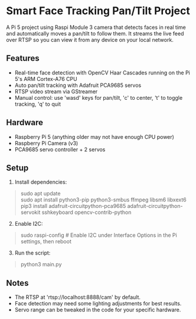# Smart Face Tracking Pan/Tilt Project

A Pi 5 project using Raspi Module 3 camera that detects faces in real time and automatically moves a pan/tilt to follow them. It streams the live feed over RTSP so you can view it from any device on your local network.

## Features
- Real-time face detection with OpenCV Haar Cascades running on the Pi 5's ARM Cortex-A76 CPU
- Auto pan/tilt tracking with Adafruit PCA9685 servos
- RTSP video stream via GStreamer
- Manual control: use 'wasd' keys for pan/tilt, 'c' to center, 't' to toggle tracking, 'q' to quit

## Hardware
- Raspberry Pi 5 (anything older may not have enough CPU power)
- Raspberry Pi Camera (v3)
- PCA9685 servo controller + 2 servos

## Setup
1. Install dependencies:
> sudo apt update<br>
sudo apt install python3-pip python3-smbus ffmpeg libsm6 libxext6<br>
pip3 install adafruit-circuitpython-pca9685 adafruit-circuitpython-servokit sshkeyboard opencv-contrib-python

2. Enable I2C:
> sudo raspi-config  # Enable I2C under Interface Options in the Pi settings, then reboot

3. Run the script:
> python3 main.py

## Notes
- The RTSP at 'rtsp://localhost:8888/cam' by default.
- Face detection may need some lighting adjustments for best results.
- Servo range can be tweaked in the code for your specific hardware.
